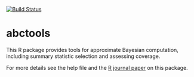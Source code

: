 [![Build Status](https://travis-ci.org/dennisprangle/abctools.svg?branch=master)](https://travis-ci.org/dennisprangle/abctools)

# abctools
This R package provides tools for approximate Bayesian computation, including summary statistic selection and assessing coverage.

For more details see the help file and the [R journal paper](https://journal.r-project.org/archive/2015-2/nunes-prangle.pdf) on this package.
